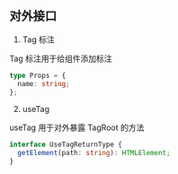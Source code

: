 ## 对外接口

1. Tag 标注

Tag 标注用于给组件添加标注

```ts
type Props = {
  name: string;
};
```

2. useTag

useTag 用于对外暴露 TagRoot 的方法

```ts
interface UseTagReturnType {
  getElement(path: string): HTMLElement;
}
```
